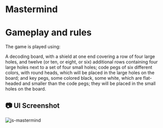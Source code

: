 # Mastermind

# Gameplay and rules
The game is played using:

A decoding board, with a shield at one end covering a row of four large holes, and twelve (or ten, or eight, or six) additional rows containing four large holes next to a set of four small holes;
code pegs of six different colors, with round heads, which will be placed in the large holes on the board; and
key pegs, some colored black, some white, which are flat-headed and smaller than the code pegs; they will be placed in the small holes on the board.

## 📷 UI Screenshot
![js-mastermind](https://user-images.githubusercontent.com/32854050/164702210-d70174ae-988b-4bbe-bb9d-31cfcb5335b8.jpg)
